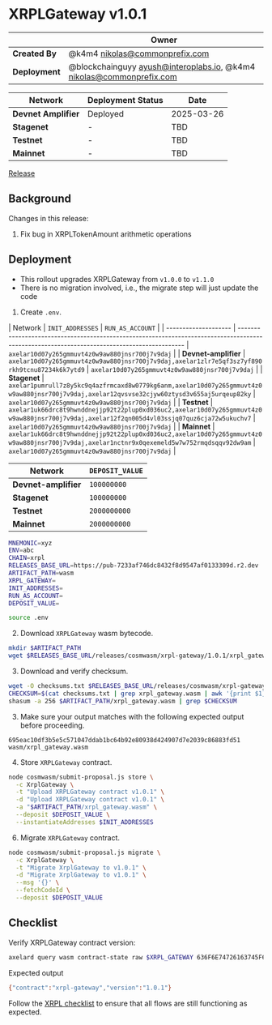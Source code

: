 # XRPLGateway v1.0.1

|                | **Owner**                                                                |
|----------------|--------------------------------------------------------------------------|
| **Created By** | @k4m4 <nikolas@commonprefix.com>                                         |
| **Deployment** | @blockchainguyy <ayush@interoplabs.io>, @k4m4 <nikolas@commonprefix.com> |

| **Network**          | **Deployment Status** | **Date**   |
|----------------------|-----------------------|------------|
| **Devnet Amplifier** | Deployed              | 2025-03-26 |
| **Stagenet**         | -                     | TBD        |
| **Testnet**          | -                     | TBD        |
| **Mainnet**          | -                     | TBD        |

[Release](https://github.com/commonprefix/axelar-amplifier/releases/tag/xrpl-gateway-v1.0.1)

## Background

Changes in this release:

1. Fix bug in XRPLTokenAmount arithmetic operations

## Deployment

- This rollout upgrades XRPLGateway from `v1.0.0` to `v1.1.0`
- There is no migration involved, i.e., the migrate step will just update the code

1. Create `.env`.

| Network              | `INIT_ADDRESSES`                                                                                                                            | `RUN_AS_ACCOUNT`                                |
| -------------------- | ------------------------------------------------------------------------------------------------------------------------------------------- | `axelar10d07y265gmmuvt4z0w9aw880jnsr700j7v9daj` |
| **Devnet-amplifier** | `axelar10d07y265gmmuvt4z0w9aw880jnsr700j7v9daj,axelar1zlr7e5qf3sz7yf890rkh9tcnu87234k6k7ytd9`                                               | `axelar10d07y265gmmuvt4z0w9aw880jnsr700j7v9daj` |
| **Stagenet**         | `axelar1pumrull7z8y5kc9q4azfrmcaxd8w0779kg6anm,axelar10d07y265gmmuvt4z0w9aw880jnsr700j7v9daj,axelar12qvsvse32cjyw60ztysd3v655aj5urqeup82ky` | `axelar10d07y265gmmuvt4z0w9aw880jnsr700j7v9daj` |
| **Testnet**          | `axelar1uk66drc8t9hwnddnejjp92t22plup0xd036uc2,axelar10d07y265gmmuvt4z0w9aw880jnsr700j7v9daj,axelar12f2qn005d4vl03ssjq07quz6cja72w5ukuchv7` | `axelar10d07y265gmmuvt4z0w9aw880jnsr700j7v9daj` |
| **Mainnet**          | `axelar1uk66drc8t9hwnddnejjp92t22plup0xd036uc2,axelar10d07y265gmmuvt4z0w9aw880jnsr700j7v9daj,axelar1nctnr9x0qexemeld5w7w752rmqdsqqv92dw9am` | `axelar10d07y265gmmuvt4z0w9aw880jnsr700j7v9daj` |

| Network              | `DEPOSIT_VALUE` |
| -------------------- | --------------- |
| **Devnet-amplifier** | `100000000`     |
| **Stagenet**         | `100000000`     |
| **Testnet**          | `2000000000`    |
| **Mainnet**          | `2000000000`    |

```bash
MNEMONIC=xyz
ENV=abc
CHAIN=xrpl
RELEASES_BASE_URL=https://pub-7233af746dc8432f8d9547af0133309d.r2.dev
ARTIFACT_PATH=wasm
XRPL_GATEWAY=
INIT_ADDRESSES=
RUN_AS_ACCOUNT=
DEPOSIT_VALUE=
```

```bash
source .env
```

2. Download `XRPLGateway` wasm bytecode.

```bash
mkdir $ARTIFACT_PATH
wget $RELEASES_BASE_URL/releases/cosmwasm/xrpl-gateway/1.0.1/xrpl_gateway.wasm --directory-prefix=$ARTIFACT_PATH
```

3. Download and verify checksum.

```bash
wget -O checksums.txt $RELEASES_BASE_URL/releases/cosmwasm/xrpl-gateway/1.0.1/checksums.txt
CHECKSUM=$(cat checksums.txt | grep xrpl_gateway.wasm | awk '{print $1}')
shasum -a 256 $ARTIFACT_PATH/xrpl_gateway.wasm | grep $CHECKSUM
```

3. Make sure your output matches with the following expected output before proceeding.

```
695eac10df3b5e5c571047ddab1bc64b92e80938d424907d7e2039c86883fd51  wasm/xrpl_gateway.wasm
```

4. Store `XRPLGateway` contract.

```bash
node cosmwasm/submit-proposal.js store \
  -c XrplGateway \
  -t "Upload XRPLGateway contract v1.0.1" \
  -d "Upload XRPLGateway contract v1.0.1" \
  -a "$ARTIFACT_PATH/xrpl_gateway.wasm" \
  --deposit $DEPOSIT_VALUE \
  --instantiateAddresses $INIT_ADDRESSES
```

6. Migrate `XRPLGateway` contract.

```bash
node cosmwasm/submit-proposal.js migrate \
  -c XrplGateway \
  -t "Migrate XrplGateway to v1.0.1" \
  -d "Migrate XrplGateway to v1.0.1" \
  --msg '{}' \
  --fetchCodeId \
  --deposit $DEPOSIT_VALUE
```

## Checklist

Verify XRPLGateway contract version:

```bash
axelard query wasm contract-state raw $XRPL_GATEWAY 636F6E74726163745F696E666F -o json | jq -r '.data' | base64 -d
```

Expected output

```bash
{"contract":"xrpl-gateway","version":"1.0.1"}
```

Follow the [XRPL checklist](../xrpl/2025-02-v1.0.0.md) to ensure that all flows are still functioning as expected.
